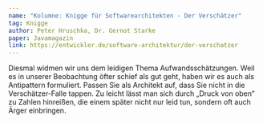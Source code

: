 ```yaml
---
name: "Kolumne: Knigge für Softwarearchitekten - Der Verschätzer"
tag: Knigge
author: Peter Hruschka, Dr. Gernot Starke
paper: Javamagazin
link: https://entwickler.de/software-architektur/der-verschatzer
---
```

Diesmal widmen wir uns dem leidigen Thema Aufwandsschätzungen. 
Weil es in unserer Beobachtung öfter schief als gut geht, haben wir es auch als Antipattern formuliert. 
Passen Sie als Architekt auf, dass Sie nicht in die Verschätzer-Falle tappen. Zu leicht lässt man sich durch 
„Druck von oben“ zu Zahlen hinreißen, die einem später nicht nur leid tun, sondern oft auch Ärger einbringen.





